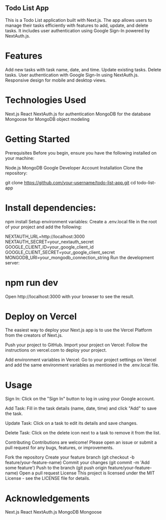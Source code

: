 ## Todo List App
This is a Todo List application built with Next.js. The app allows users to manage their tasks efficiently with features to add, update, and delete tasks. It includes user authentication using Google Sign-In powered by NextAuth.js.

# Features
Add new tasks with task name, date, and time.
Update existing tasks.
Delete tasks.
User authentication with Google Sign-In using NextAuth.js.
Responsive design for mobile and desktop views.
# Technologies Used
Next.js
React
NextAuth.js for authentication
MongoDB for the database
Mongoose for MongoDB object modeling
# Getting Started
Prerequisites
Before you begin, ensure you have the following installed on your machine:

Node.js
MongoDB
Google Developer Account
Installation
Clone the repository:

git clone https://github.com/your-username/todo-list-app.git
cd todo-list-app
# Install dependencies:

npm install
Setup environment variables:
Create a .env.local file in the root of your project and add the following:


NEXTAUTH_URL=http://localhost:3000
NEXTAUTH_SECRET=your_nextauth_secret
GOOGLE_CLIENT_ID=your_google_client_id
GOOGLE_CLIENT_SECRET=your_google_client_secret
MONGODB_URI=your_mongodb_connection_string
Run the development server:

# npm run dev
Open http://localhost:3000 with your browser to see the result.

# Deploy on Vercel
The easiest way to deploy your Next.js app is to use the Vercel Platform from the creators of Next.js.

Push your project to GitHub.
Import your project on Vercel:
Follow the instructions on vercel.com to deploy your project.

Add environment variables in Vercel:
Go to your project settings on Vercel and add the same environment variables as mentioned in the .env.local file.

# Usage
Sign In:
Click on the "Sign In" button to log in using your Google account.

Add Task:
Fill in the task details (name, date, time) and click "Add" to save the task.

Update Task:
Click on a task to edit its details and save changes.

Delete Task:
Click on the delete icon next to a task to remove it from the list.

Contributing
Contributions are welcome! Please open an issue or submit a pull request for any bugs, features, or improvements.

Fork the repository
Create your feature branch (git checkout -b feature/your-feature-name)
Commit your changes (git commit -m 'Add some feature')
Push to the branch (git push origin feature/your-feature-name)
Open a pull request
License
This project is licensed under the MIT License - see the LICENSE file for details.

# Acknowledgements
Next.js
React
NextAuth.js
MongoDB
Mongoose